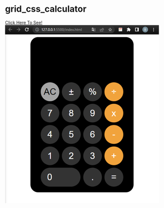 # grid_css_calculator

[Click Here To See!](https://jenalp6.github.io/grid_css_calculator)
![](https://github.com/Jenalp6/grid_css_calculator/blob/master/img/Screenshot%202022-05-19%20234514.png)
